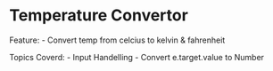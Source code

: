 # Temperature Convertor

Feature: - Convert temp from celcius to kelvin & fahrenheit

Topics Coverd: - Input Handelling - Convert e.target.value to Number
